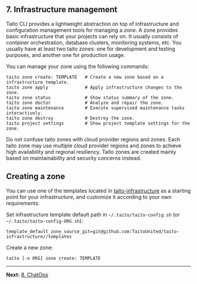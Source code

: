 ## 7. Infrastructure management

Taito CLI provides a lightweight abstraction on top of infrastructure and configuration management tools for managing a _zone_. A zone provides basic infrastructure that your projects can rely on. It usually consists of container orchestration, database clusters, monitoring systems, etc. You usually have at least two taito zones: one for development and testing purposes, and another one for production usage.

You can manage your zone using the following commands:

    taito zone create: TEMPLATE   # Create a new zone based on a infrastructure template.
    taito zone apply              # Apply infrastructure changes to the zone.
    taito zone status             # Show status summary of the zone.
    taito zone doctor             # Analyze and repair the zone.
    taito zone maintenance        # Execute supervised maintenance tasks interactively.
    taito zone destroy            # Destroy the zone.
    taito project settings        # Show project template settings for the zone.

Do not confuse taito zones with cloud provider regions and zones. Each taito zone may use multiple cloud provider regions and zones to achieve high availability and regional resiliency. Taito zones are created mainly based on maintainability and security concerns instead.

## Creating a zone

You can use one of the templates located in [taito-infrastructure](https://github.com/TaitoUnited/taito-infrastructure/README) as a starting point for your infrastructure, and customize it according to your own requirements:

Set infrastructure template default path in `~/.taito/taito-config.sh` (or `~/.taito/taito-config-ORG.sh`):

```shell
template_default_zone_source_git=git@github.com:TaitoUnited/taito-infrastructure//templates
```

Create a new zone:

```shell
taito [-o ORG] zone create: TEMPLATE
```

---

**Next:** [8. ChatOps](/docs/08-chatops)
